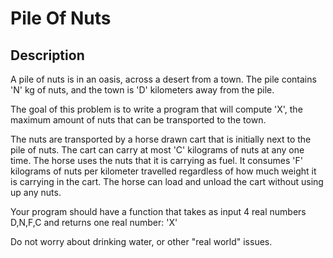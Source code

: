 # Pile Of Nuts

## Description
A pile of nuts is in an oasis, across a desert from a town. The pile contains 'N' kg of nuts, and the town is 'D' kilometers away from the pile.

The goal of this problem is to write a program that will compute 'X', the maximum amount of nuts that can be transported to the town.

The nuts are transported by a horse drawn cart that is initially next to the pile of nuts. The cart can carry at most 'C' kilograms of nuts at any one time. The horse uses the nuts that it is carrying as fuel. It consumes 'F' kilograms of nuts per kilometer travelled regardless of how much weight it is carrying in the cart. The horse can load and unload the cart without using up any nuts.

Your program should have a function that takes as input 4 real numbers D,N,F,C and returns one real number: 'X'

Do not worry about drinking water, or other "real world" issues.
